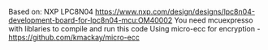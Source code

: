 Based on: NXP LPC8N04
https://www.nxp.com/design/designs/lpc8n04-development-board-for-lpc8n04-mcu:OM40002
You need mcuexpresso with liblaries to compile and run this code
Using micro-ecc for encryption - https://github.com/kmackay/micro-ecc
